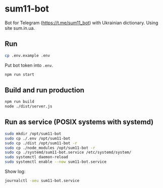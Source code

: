# sum11-bot

Bot for Telegram (https://t.me/sum11_bot) with Ukrainian dictionary.
Using site sum.in.ua.

## Run

```bash
cp .env.example .env
```

Put bot token into `.env`.

```bash
npm run start
```

## Build and run production

```bash
npm run build
node ./dist/server.js
```

## Run as service (POSIX systems with systemd)

```bash
sudo mkdir /opt/sum11-bot
sudo cp ./.env /opt/sum11-bot
sudo cp ./dist /opt/sum11-bot -r
sudo cp ./node_modules /opt/sum11-bot -r
sudo cp ./systemd/sum11-bot.service /etc/systemd/system/
sudo systemctl daemon-reload
sudo systemctl enable --now sum11-bot.service
```

Show log:

```bash
journalctl -xeu sum11-bot.service
```

